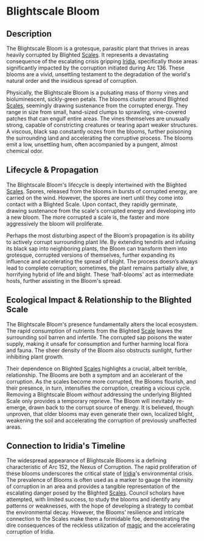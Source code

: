 # Blightscale Bloom

## Description

The Blightscale Bloom is a grotesque, parasitic plant that thrives in areas heavily corrupted by Blighted [Scales](/geography/landmark/scale.md). It represents a devastating consequence of the escalating crisis gripping [Iridia](/geography/cosmology/iridia.md), specifically those areas significantly impacted by the corruption initiated during Arc 136. These blooms are a vivid, unsettling testament to the degradation of the world's natural order and the insidious spread of corruption. 

Physically, the Blightscale Bloom is a pulsating mass of thorny vines and bioluminescent, sickly-green petals.  The blooms cluster around Blighted [Scales](/geography/landmark/scale.md), seemingly drawing sustenance from the corrupted energy.  They range in size from small, hand-sized clumps to sprawling, vine-covered patches that can engulf entire areas. The vines themselves are unusually strong, capable of constricting creatures or tearing apart weaker structures.  A viscous, black sap constantly oozes from the blooms, further poisoning the surrounding land and accelerating the corruptive process. The blooms emit a low, unsettling hum, often accompanied by a pungent, almost chemical odor.

## Lifecycle & Propagation

The Blightscale Bloom's lifecycle is deeply intertwined with the Blighted [Scales](/geography/landmark/scale.md).  Spores, released from the blooms in bursts of corrupted energy, are carried on the wind.  However, the spores are inert until they come into contact with a Blighted Scale. Upon contact, they rapidly germinate, drawing sustenance from the scale's corrupted energy and developing into a new bloom.  The more corrupted a scale is, the faster and more aggressively the bloom will proliferate.

Perhaps the most disturbing aspect of the Bloom’s propagation is its ability to actively corrupt surrounding plant life. By extending tendrils and infusing its black sap into neighboring plants, the Bloom can transform them into grotesque, corrupted versions of themselves, further expanding its influence and accelerating the spread of blight. The process doesn’s always lead to complete corruption; sometimes, the plant remains partially alive, a horrifying hybrid of life and blight. These 'half-blooms' act as intermediate hosts, further assisting in the Bloom's spread.

## Ecological Impact & Relationship to the Blighted Scale

The Blightscale Bloom's presence fundamentally alters the local ecosystem. The rapid consumption of nutrients from the Blighted [Scale](/geography/landmark/scale.md) leaves the surrounding soil barren and infertile. The corrupted sap poisons the water supply, making it unsafe for consumption and further harming local flora and fauna. The sheer density of the Bloom also obstructs sunlight, further inhibiting plant growth.

Their dependence on Blighted [Scales](/geography/landmark/scale.md) highlights a crucial, albeit terrible, relationship. The Blooms are both a symptom and an accelerant of the corruption. As the scales become more corrupted, the Blooms flourish, and their presence, in turn, intensifies the corruption, creating a vicious cycle. Removing a Blightscale Bloom *without* addressing the underlying Blighted Scale only provides a temporary reprieve.  The Bloom will inevitably re-emerge, drawn back to the corrupt source of energy. It is believed, though unproven, that older blooms may even generate their own, localized blight, weakening the soil and accelerating the corruption of previously unaffected areas. 

## Connection to Iridia's Timeline

The widespread appearance of Blightscale Blooms is a defining characteristic of Arc 152, the Nexus of Corruption. The rapid proliferation of these blooms underscores the critical state of [Iridia](/geography/cosmology/iridia.md)'s environmental crisis.  The prevalence of Blooms is often used as a marker to gauge the intensity of corruption in an area and provides a tangible representation of the escalating danger posed by the Blighted [Scales](/geography/landmark/scale.md). Council scholars have attempted, with limited success, to study the blooms and identify any patterns or weaknesses, with the hope of developing a strategy to combat the environmental decay. However, the Blooms’ resilience and intricate connection to the Scales make them a formidable foe, demonstrating the dire consequences of the reckless utilization of [magic](/structure/mechanic/magic.md) and the accelerating corruption of Iridia.
